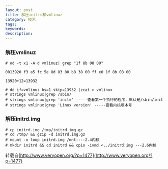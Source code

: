 ```yaml
---
layout: post
title: 解压initrd和vmlinuz
category: 技术
tags: 
keywords: 
description: 
---
```


### 解压vmlinuz ###

    # od -t x1 -A d vmlinuz| grep "1f 8b 08 00"
    
    0013920 f3 a5 fc 5e 8d 83 80 b8 38 00 ff e0 1f 8b 08 00
    
    13920+12=13932
    
    # dd if=vmlinuz bs=1 skip=13932 |zcat > vmlinux
    # strings vmlinux|grep /sbin/
    # strings vmlinux|grep 'init=' -----查看第一个执行的程序，默认是/sbin/init
    # strings vmlinux|grep 'Linux version' -----查看内核版本号
    
### 解压initrd.img ###

    # cp initrd.img /tmp/initrd.img.gz
    # cd /tmp/ && gzip -d initrd.img.gz
    # mount -o loop initrd.img /mnt----2.4内核
    # mkdir initrd && cd initrd && cpio -ivmd <../initrd.img ---2.6内核


转载自[http://www.veryopen.org/?p=1477](http://www.veryopen.org/?p=1477)